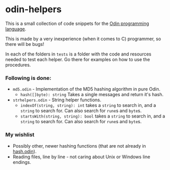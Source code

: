 # odin-helpers

This is a small collection of code snippets for the [Odin programming language](https://github.com/gingerBill/Odin).

This is made by a very inexperience (when it comes to C) programmer, so there will be bugs!

In each of the folders in `tests` is a folder with the code and resources needed to test each helper. Go there for examples on how to use the procedures.

### Following is done:
* `md5.odin` - Implementation of the MD5 hashing algorithm in pure Odin.
    * `hash([]byte): string` Takes a single messages and return it's hash.
* `strhelpers.odin` - String helper functions.
    * `indexOf(string, string): int` takes a `string` to search in, and a `string` to search for. Can also search for `rune`s and `byte`s.
    * `startsWith(string, string): bool` takes a `string` to search in, and a `string` to search for. Can also search for `rune`s and `byte`s.



###  My wishlist
* Possibly other, newer hashing functions (that are not already in [hash.odin](https://github.com/gingerBill/Odin/blob/master/core/hash.odin)).
* Reading files, line by line - not caring about Unix or Windows line endings.
